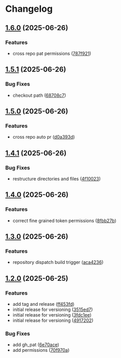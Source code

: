 # Changelog

## [1.6.0](https://github.com/digikwal/fieldmate/compare/v1.5.1...v1.6.0) (2025-06-26)


### Features

* cross repo pat permissions ([787f921](https://github.com/digikwal/fieldmate/commit/787f9217033683cbff5249022b73f2aac8d0bcb3))

## [1.5.1](https://github.com/digikwal/fieldmate/compare/v1.5.0...v1.5.1) (2025-06-26)


### Bug Fixes

* checkout path ([68708c7](https://github.com/digikwal/fieldmate/commit/68708c7672c38b58d75db39918abcd2dbe2a64f4))

## [1.5.0](https://github.com/digikwal/fieldmate/compare/v1.4.1...v1.5.0) (2025-06-26)


### Features

* cross repo auto pr ([d0a393d](https://github.com/digikwal/fieldmate/commit/d0a393d416e3a339103815dca72234f0fda51ad5))

## [1.4.1](https://github.com/digikwal/fieldmate/compare/v1.4.0...v1.4.1) (2025-06-26)


### Bug Fixes

* restructure directories and files ([4f10023](https://github.com/digikwal/fieldmate/commit/4f10023cfbbd9de3fc519a20ad51040ee86d2eb6))

## [1.4.0](https://github.com/digikwal/fieldmate/compare/v1.3.0...v1.4.0) (2025-06-26)


### Features

* correct fine grained token permissions ([8fbb27b](https://github.com/digikwal/fieldmate/commit/8fbb27b028a20c33fd4ae6dc1679604e27d8aa17))

## [1.3.0](https://github.com/digikwal/fieldmate/compare/v1.2.0...v1.3.0) (2025-06-26)


### Features

* repository dispatch build trigger ([aca4236](https://github.com/digikwal/fieldmate/commit/aca423642670160eef6ca86a847e0b6dc4acb00f))

## [1.2.0](https://github.com/digikwal/fieldmate/compare/v1.1.0...v1.2.0) (2025-06-25)


### Features

* add tag and release ([ff453fd](https://github.com/digikwal/fieldmate/commit/ff453fd0d8f2f6585278d094609e1a41d6e50075))
* initial release for versioning ([3515ed7](https://github.com/digikwal/fieldmate/commit/3515ed78456f26ef559e7397c0b2a53c42a4fd40))
* initial release for versioning ([3fdc1ee](https://github.com/digikwal/fieldmate/commit/3fdc1ee0d6dc5d61e8730749ca0700f40d3f5778))
* initial release for versioning ([4917202](https://github.com/digikwal/fieldmate/commit/4917202fd1d9c0c1c22259c87b5119682784fd8b))


### Bug Fixes

* add gh_pat ([6e70ace](https://github.com/digikwal/fieldmate/commit/6e70acebdf9d489869fdeeb595dcc174235f0a74))
* add permissions ([70f970a](https://github.com/digikwal/fieldmate/commit/70f970a3541aa9770b0c71c7b341c801763dac94))
